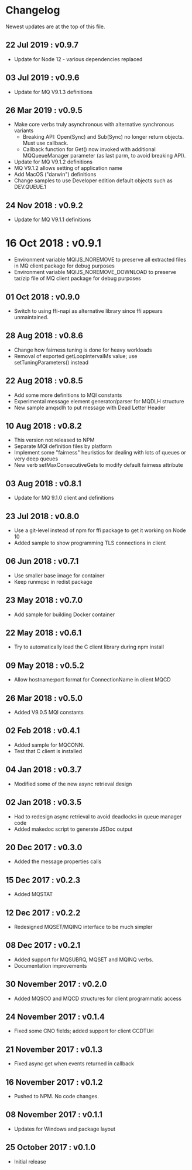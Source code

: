 # Changelog
Newest updates are at the top of this file.

## 22 Jul 2019 : v0.9.7
* Update for Node 12 - various dependencies replaced

## 03 Jul 2019 : v0.9.6
* Update for MQ V9.1.3 definitions

## 26 Mar 2019 : v0.9.5
* Make core verbs truly asynchronous with alternative synchronous variants
  * Breaking API: Open(Sync) and Sub(Sync) no longer return objects. Must use callback.
  * Callback function for Get() now invoked with additional MQQueueManager parameter (as last parm, to avoid breaking API).
* Update for MQ V9.1.2 definitions
* MQ V9.1.2 allows setting of application name
* Add MacOS ("darwin") definitions
* Change samples to use Developer edition default objects such as DEV.QUEUE.1

## 24 Nov 2018 : v0.9.2
* Update for MQ V9.1.1 definitions

# 16 Oct 2018 : v0.9.1
* Environment variable MQIJS_NOREMOVE to preserve all extracted files in MQ client package for debug purposes
* Environment variable MQIJS_NOREMOVE_DOWNLOAD to preserve tar/zip file of MQ client package for debug purposes

## 01 Oct 2018 : v0.9.0
* Switch to using ffi-napi as alternative library since ffi appears unmaintained.

## 28 Aug 2018 : v0.8.6
* Change how fairness tuning is done for heavy workloads
* Removal of exported getLoopIntervalMs value; use setTuningParameters() instead

## 22 Aug 2018 : v0.8.5
* Add some more definitions to MQI constants
* Experimental message element generator/parser for MQDLH structure
* New sample amqsdlh to put message with Dead Letter Header

## 10 Aug 2018 : v0.8.2
* This version not released to NPM
* Separate MQI definition files by platform
* Implement some "fairness" heuristics for dealing with lots of queues or very deep queues
* New verb setMaxConsecutiveGets to modify default fairness attribute

## 03 Aug 2018 : v0.8.1
* Update for MQ 9.1.0 client and definitions

## 23 Jul 2018 : v0.8.0
* Use a git-level instead of npm for ffi package to get it working on Node 10
* Added sample to show programming TLS connections in client

## 06 Jun 2018 : v0.7.1
* Use smaller base image for container
* Keep runmqsc in redist package

## 23 May 2018 : v0.7.0
* Add sample for building Docker container

## 22 May 2018 : v0.6.1
* Try to automatically load the C client library during npm install

## 09 May 2018 : v0.5.2
* Allow hostname:port format for ConnectionName in client MQCD

## 26 Mar 2018 : v0.5.0
* Added V9.0.5 MQI constants

## 02 Feb 2018 : v0.4.1
* Added sample for MQCONN.
* Test that C client is installed

## 04 Jan 2018 : v0.3.7
* Modified some of the new async retrieval design

## 02 Jan 2018 : v0.3.5
* Had to redesign async retrieval to avoid deadlocks in queue manager code
* Added makedoc script to generate JSDoc output

## 20 Dec 2017 : v0.3.0
* Added the message properties calls

## 15 Dec 2017 : v0.2.3
* Added MQSTAT

## 12 Dec 2017 : v0.2.2
* Redesigned MQSET/MQINQ interface to be much simpler

## 08 Dec 2017 : v0.2.1
* Added support for MQSUBRQ, MQSET and MQINQ verbs.
* Documentation improvements

## 30 November 2017 : v0.2.0
* Added MQSCO and MQCD structures for client programmatic access

## 24 November 2017 : v0.1.4
* Fixed some CNO fields; added support for client CCDTUrl

## 21 November 2017 : v0.1.3
* Fixed async get when events returned in callback

## 16 November 2017 : v0.1.2
* Pushed to NPM. No code changes.

## 08 November 2017 : v0.1.1
* Updates for Windows and package layout

## 25 October 2017 : v0.1.0
* Initial release
